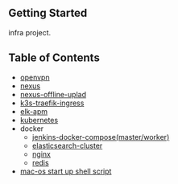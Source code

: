 ## Getting Started

infra project.

## Table of Contents

* [openvpn](https://github.com/kudl/kudl-infra/tree/master/openvpn)
* [nexus](https://github.com/kudl/kudl-infra/tree/master/nexus)
* [nexus-offline-uplad](https://github.com/kudl/kudl-infra/tree/develop/nexus-offline-upload)
* [k3s-traefik-ingress](https://github.com/kudl/kudl-infra/tree/master/k3s-traefik-ingress)
* [elk-apm](https://github.com/kudl/kudl-infra/tree/master/elk-apm)
* [kubernetes](https://github.com/kudl/kudl-infra/tree/master/kubernetes)
* docker
    * [jenkins-docker-compose(master/worker)](https://github.com/kudl/kudl-infra/tree/master/docker/jenkins)
    * [elasticsearch-cluster](https://github.com/kudl/kudl-infra/tree/master/docker/elasticsearch)
    * [nginx](https://github.com/kudl/kudl-infra/tree/master/docker/nginx)
    * [redis](https://github.com/kudl/kudl-infra/tree/master/docker/redis)
* [mac-os start up shell script](https://github.com/kudl/kudl-infra/blob/master/mac-os/startup.sh)
